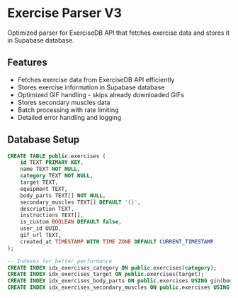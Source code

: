 # Exercise Parser V3

Optimized parser for ExerciseDB API that fetches exercise data and stores it in Supabase database.

## Features

- Fetches exercise data from ExerciseDB API efficiently
- Stores exercise information in Supabase database
- Optimized GIF handling - skips already downloaded GIFs
- Stores secondary muscles data
- Batch processing with rate limiting
- Detailed error handling and logging

## Database Setup

```sql
CREATE TABLE public.exercises (
    id TEXT PRIMARY KEY,
    name TEXT NOT NULL,
    category TEXT NOT NULL,
    target TEXT,
    equipment TEXT,
    body_parts TEXT[] NOT NULL,
    secondary_muscles TEXT[] DEFAULT '{}',
    description TEXT,
    instructions TEXT[],
    is_custom BOOLEAN DEFAULT false,
    user_id UUID,
    gif_url TEXT,
    created_at TIMESTAMP WITH TIME ZONE DEFAULT CURRENT_TIMESTAMP
);

-- Indexes for better performance
CREATE INDEX idx_exercises_category ON public.exercises(category);
CREATE INDEX idx_exercises_target ON public.exercises(target);
CREATE INDEX idx_exercises_body_parts ON public.exercises USING gin(body_parts);
CREATE INDEX idx_exercises_secondary_muscles ON public.exercises USING gin(secondary_muscles);
